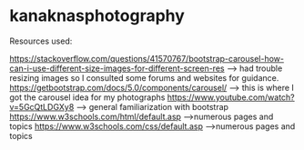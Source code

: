# kanaknasphotography


Resources used:

https://stackoverflow.com/questions/41570767/bootstrap-carousel-how-can-i-use-different-size-images-for-different-screen-res --> had trouble resizing images so I consulted some forums and websites for guidance.
https://getbootstrap.com/docs/5.0/components/carousel/ --> this is where I got the carousel idea for my photographs
https://www.youtube.com/watch?v=5GcQtLDGXy8 --> general familiarization with bootstrap
https://www.w3schools.com/html/default.asp -->numerous pages and topics
https://www.w3schools.com/css/default.asp -->numerous pages and topics